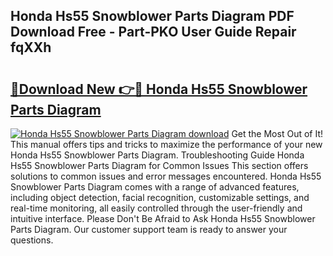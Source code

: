 ## Honda Hs55 Snowblower Parts Diagram PDF Download Free - Part-PKO User Guide Repair fqXXh

# <h2><a href="http://dfox5e.blite.top/?on=Honda+Hs55+Snowblower+Parts+Diagram">🔗Download New 👉🔴 Honda Hs55 Snowblower Parts Diagram</a></h2>

[![Honda Hs55 Snowblower Parts Diagram download](https://i.imgur.com/lujVjoI.png)](http://dfox5e.blite.top/?on=Honda+Hs55+Snowblower+Parts+Diagram)
Get the Most Out of It! This manual offers tips and tricks to maximize the performance of your new Honda Hs55 Snowblower Parts Diagram. Troubleshooting Guide Honda Hs55 Snowblower Parts Diagram for Common Issues This section offers solutions to common issues and error messages encountered. Honda Hs55 Snowblower Parts Diagram comes with a range of advanced features, including object detection, facial recognition, customizable settings, and real-time monitoring, all easily controlled through the user-friendly and intuitive interface. Please Don't Be Afraid to Ask Honda Hs55 Snowblower Parts Diagram. Our customer support team is ready to answer your questions.
